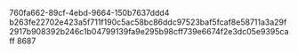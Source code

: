 760fa662-89cf-4ebd-9664-150b7637ddd4
b263fe22702e423a5f711f190c5ac58bc86ddc97523baf5fcaf8e58711a3a29f2917b908392b246c1b04799139fa9e295b98cff739e6674f2e3dc05e9395caff
8687
